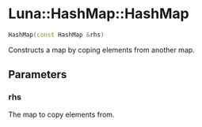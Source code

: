 # Luna::HashMap::HashMap

```c++
HashMap(const HashMap &rhs)
```

Constructs a map by coping elements from another map. 



## Parameters
### rhs
The map to copy elements from. 


